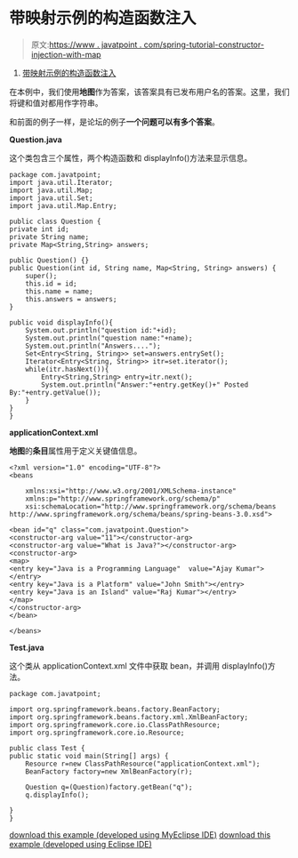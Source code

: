 # 带映射示例的构造函数注入

> 原文:[https://www . javatpoint . com/spring-tutorial-constructor-injection-with-map](https://www.javatpoint.com/spring-tutorial-constructor-injection-with-map)

1.  [带映射示例的构造函数注入](#)

在本例中，我们使用**地图**作为答案，该答案具有已发布用户名的答案。这里，我们将键和值对都用作字符串。

和前面的例子一样，是论坛的例子**一个问题可以有多个答案**。

**Question.java**

这个类包含三个属性，两个构造函数和 displayInfo()方法来显示信息。

```
package com.javatpoint;
import java.util.Iterator;
import java.util.Map;
import java.util.Set;
import java.util.Map.Entry;

public class Question {
private int id;
private String name;
private Map<String,String> answers;

public Question() {}
public Question(int id, String name, Map<String, String> answers) {
	super();
	this.id = id;
	this.name = name;
	this.answers = answers;
}

public void displayInfo(){
	System.out.println("question id:"+id);
	System.out.println("question name:"+name);
	System.out.println("Answers....");
	Set<Entry<String, String>> set=answers.entrySet();
	Iterator<Entry<String, String>> itr=set.iterator();
	while(itr.hasNext()){
		Entry<String,String> entry=itr.next();
		System.out.println("Answer:"+entry.getKey()+" Posted By:"+entry.getValue());
	}
}
}

```

**applicationContext.xml**

**地图**的**条目**属性用于定义关键值信息。

```
<?xml version="1.0" encoding="UTF-8"?>
<beans

	xmlns:xsi="http://www.w3.org/2001/XMLSchema-instance"
	xmlns:p="http://www.springframework.org/schema/p"
	xsi:schemaLocation="http://www.springframework.org/schema/beans 
http://www.springframework.org/schema/beans/spring-beans-3.0.xsd">

<bean id="q" class="com.javatpoint.Question">
<constructor-arg value="11"></constructor-arg>
<constructor-arg value="What is Java?"></constructor-arg>
<constructor-arg>
<map>
<entry key="Java is a Programming Language"  value="Ajay Kumar"></entry>
<entry key="Java is a Platform" value="John Smith"></entry>
<entry key="Java is an Island" value="Raj Kumar"></entry>
</map>
</constructor-arg>
</bean>

</beans>

```

**Test.java**

这个类从 applicationContext.xml 文件中获取 bean，并调用 displayInfo()方法。

```
package com.javatpoint;

import org.springframework.beans.factory.BeanFactory;
import org.springframework.beans.factory.xml.XmlBeanFactory;
import org.springframework.core.io.ClassPathResource;
import org.springframework.core.io.Resource;

public class Test {
public static void main(String[] args) {
	Resource r=new ClassPathResource("applicationContext.xml");
	BeanFactory factory=new XmlBeanFactory(r);

	Question q=(Question)factory.getBean("q");
	q.displayInfo();

}
}

```

[download this example (developed using MyEclipse IDE)](https://static.javatpoint.com/src/sp/ci5.zip)
[download this example (developed using Eclipse IDE)](https://static.javatpoint.com/src/sp/eclipse/ci5.zip)